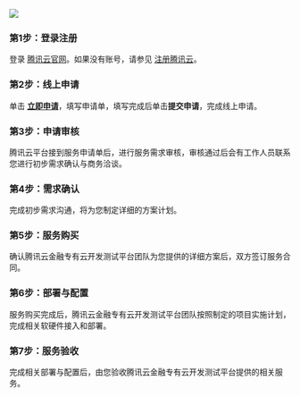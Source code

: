 ![](https://main.qcloudimg.com/raw/9b49ab1c65a325ea1bb86d1ee07e1e47.png)
### 第1步：登录注册
登录 [腾讯云官网](https://cloud.tencent.com/login)。如果没有账号，请参见 [注册腾讯云](https://www.qcloud.com/document/product/378/8415)。

### 第2步：线上申请
单击 [**立即申请**](https://cloud.tencent.com/apply/p/faxft6ixfa)，填写申请单，填写完成后单击**提交申请**，完成线上申请。

### 第3步：申请审核
腾讯云平台接到服务申请单后，进行服务需求审核，审核通过后会有工作人员联系您进行初步需求确认与商务洽谈。

### 第4步：需求确认
完成初步需求沟通，将为您制定详细的方案计划。

### 第5步：服务购买
确认腾讯云金融专有云开发测试平台团队为您提供的详细方案后，双方签订服务合同。

### 第6步：部署与配置
服务购买完成后，腾讯云金融专有云开发测试平台团队按照制定的项目实施计划，完成相关软硬件接入和部署。

### 第7步：服务验收
完成相关部署与配置后，由您验收腾讯云金融专有云开发测试平台提供的相关服务。

